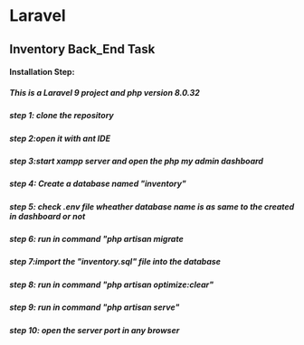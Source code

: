 <h1> Laravel </h1>

<h2> Inventory Back_End Task</h2>

<h4>Installation Step:</h4>

<h5>This is a Laravel 9 project and php version 8.0.32</h5>

<h5>step 1: clone the repository</h5>

<h5>step 2:open it with ant IDE</h5>

<h5>step 3:start xampp server and open the php my admin dashboard</h5>

<h5>step 4: Create a database named "inventory"</h5>

<h5>step 5: check .env file wheather database name is as same to the created in dashboard or not </h5>

<h5>step 6: run in command "php artisan migrate</h5>

<h5>step 7:import the "inventory.sql" file into the database</h5>

<h5>step 8: run in command "php artisan optimize:clear"</h5>

<h5>step 9: run in command "php artisan serve"</h5>

<h5>step 10: open the server port in any browser</h5>

